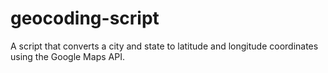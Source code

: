 # geocoding-script
A script that converts a city and state to latitude and longitude coordinates using the Google Maps API.
